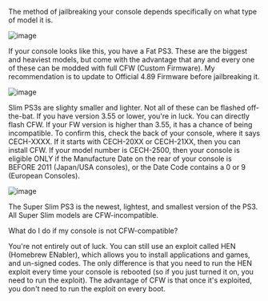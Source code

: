 The method of jailbreaking your console depends specifically on what type of model it is.


![image](https://user-images.githubusercontent.com/46879934/216291044-5c9728a9-ebc8-42e1-aba3-50117df1e91d.png)

If your console looks like this, you have a Fat PS3. These are the biggest and heaviest models, but come with the advantage that any and every one of these can be modded with full CFW (Custom Firmware). My recommendation is to update to Official 4.89 Firmware before jailbreaking it.



![image](https://user-images.githubusercontent.com/46879934/216291525-7459174d-ce06-4240-90ef-5687e7658ae8.png)

Slim PS3s are slighty smaller and lighter. Not all of these can be flashed off-the-bat.
If you have version 3.55 or lower, you're in luck. You can directly flash CFW. If your FW version is higher than 3.55, it has a chance of being incompatible.
To confirm this, check the back of your console, where it says CECH-XXXX. If it starts with CECH-20XX or CECH-21XX, then you can install CFW. If your model number is CECH-2500, then your console is eligible ONLY if the Manufacture Date on the rear of your console is BEFORE 2011 (Japan/USA consoles), or the Date Code contains a 0 or 9 (European Consoles).



![image](https://user-images.githubusercontent.com/46879934/216294918-15df7919-ba5b-4176-8008-7389166ad28c.png)


The Super Slim PS3 is the newest, lightest, and smallest version of the PS3. All Super Slim models are CFW-incompatible.



What do I do if my console is not CFW-compatible?

You're not entirely out of luck. You can still use an exploit called HEN (Homebrew ENabler), which allows you to install applications and games, and un-signed codes. The only difference is that you need to run the HEN exploit every time your console is rebooted (so if you just turned it on, you need to run the exploit). The advantage of CFW is that once it's exploited, you don't need to run the exploit on every boot.
